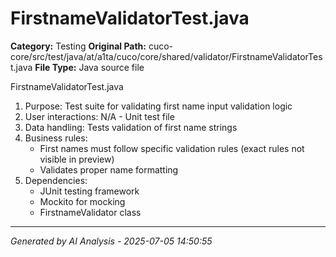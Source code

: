 # FirstnameValidatorTest.java

**Category:** Testing
**Original Path:** cuco-core/src/test/java/at/a1ta/cuco/core/shared/validator/FirstnameValidatorTest.java
**File Type:** Java source file

FirstnameValidatorTest.java
1. Purpose: Test suite for validating first name input validation logic
2. User interactions: N/A - Unit test file
3. Data handling: Tests validation of first name strings
4. Business rules:
   - First names must follow specific validation rules (exact rules not visible in preview)
   - Validates proper name formatting
5. Dependencies:
   - JUnit testing framework
   - Mockito for mocking
   - FirstnameValidator class

---
*Generated by AI Analysis - 2025-07-05 14:50:55*
